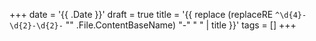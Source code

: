 +++
date = '{{ .Date }}'
draft = true
title = '{{ replace (replaceRE `^\d{4}-\d{2}-\d{2}-` "" .File.ContentBaseName) "-" " " | title }}'
tags = []
+++
